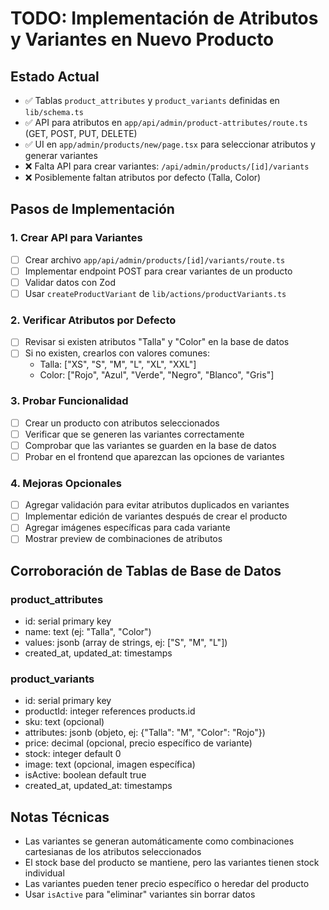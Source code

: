 # TODO: Implementación de Atributos y Variantes en Nuevo Producto

## Estado Actual
- ✅ Tablas `product_attributes` y `product_variants` definidas en `lib/schema.ts`
- ✅ API para atributos en `app/api/admin/product-attributes/route.ts` (GET, POST, PUT, DELETE)
- ✅ UI en `app/admin/products/new/page.tsx` para seleccionar atributos y generar variantes
- ❌ Falta API para crear variantes: `/api/admin/products/[id]/variants`
- ❌ Posiblemente faltan atributos por defecto (Talla, Color)

## Pasos de Implementación

### 1. Crear API para Variantes
- [ ] Crear archivo `app/api/admin/products/[id]/variants/route.ts`
- [ ] Implementar endpoint POST para crear variantes de un producto
- [ ] Validar datos con Zod
- [ ] Usar `createProductVariant` de `lib/actions/productVariants.ts`

### 2. Verificar Atributos por Defecto
- [ ] Revisar si existen atributos "Talla" y "Color" en la base de datos
- [ ] Si no existen, crearlos con valores comunes:
  - Talla: ["XS", "S", "M", "L", "XL", "XXL"]
  - Color: ["Rojo", "Azul", "Verde", "Negro", "Blanco", "Gris"]

### 3. Probar Funcionalidad
- [ ] Crear un producto con atributos seleccionados
- [ ] Verificar que se generen las variantes correctamente
- [ ] Comprobar que las variantes se guarden en la base de datos
- [ ] Probar en el frontend que aparezcan las opciones de variantes

### 4. Mejoras Opcionales
- [ ] Agregar validación para evitar atributos duplicados en variantes
- [ ] Implementar edición de variantes después de crear el producto
- [ ] Agregar imágenes específicas para cada variante
- [ ] Mostrar preview de combinaciones de atributos

## Corroboración de Tablas de Base de Datos

### product_attributes
- id: serial primary key
- name: text (ej: "Talla", "Color")
- values: jsonb (array de strings, ej: ["S", "M", "L"])
- created_at, updated_at: timestamps

### product_variants
- id: serial primary key
- productId: integer references products.id
- sku: text (opcional)
- attributes: jsonb (objeto, ej: {"Talla": "M", "Color": "Rojo"})
- price: decimal (opcional, precio específico de variante)
- stock: integer default 0
- image: text (opcional, imagen específica)
- isActive: boolean default true
- created_at, updated_at: timestamps

## Notas Técnicas
- Las variantes se generan automáticamente como combinaciones cartesianas de los atributos seleccionados
- El stock base del producto se mantiene, pero las variantes tienen stock individual
- Las variantes pueden tener precio específico o heredar del producto
- Usar `isActive` para "eliminar" variantes sin borrar datos

